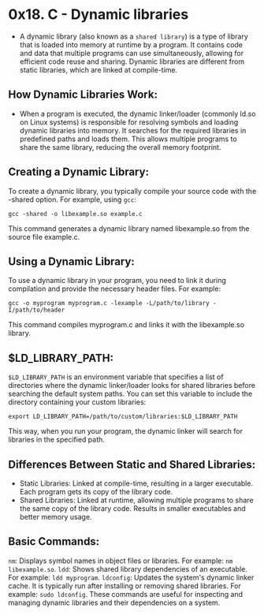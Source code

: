 # 0x18. C - Dynamic libraries

- A dynamic library (also known as a `shared library`) is a type of library that is loaded into memory at runtime by a program. It contains code and data that multiple programs can use simultaneously, allowing for efficient code reuse and sharing. Dynamic libraries are different from static libraries, which are linked at compile-time.

## How Dynamic Libraries Work:
- When a program is executed, the dynamic linker/loader (commonly ld.so on Linux systems) is responsible for resolving symbols and loading dynamic libraries into memory. It searches for the required libraries in predefined paths and loads them. This allows multiple programs to share the same library, reducing the overall memory footprint.

## Creating a Dynamic Library:
To create a dynamic library, you typically compile your source code with the -shared option. For example, using `gcc`:

	gcc -shared -o libexample.so example.c

This command generates a dynamic library named libexample.so from the source file example.c.

## Using a Dynamic Library:
To use a dynamic library in your program, you need to link it during compilation and provide the necessary header files. For example:

	gcc -o myprogram myprogram.c -lexample -L/path/to/library -I/path/to/header

This command compiles myprogram.c and links it with the libexample.so library.

## $LD_LIBRARY_PATH:
`$LD_LIBRARY_PATH` is an environment variable that specifies a list of directories where the dynamic linker/loader looks for shared libraries before searching the default system paths. You can set this variable to include the directory containing your custom libraries:

	export LD_LIBRARY_PATH=/path/to/custom/libraries:$LD_LIBRARY_PATH

This way, when you run your program, the dynamic linker will search for libraries in the specified path.

## Differences Between Static and Shared Libraries:

- Static Libraries: Linked at compile-time, resulting in a larger executable. Each program gets its copy of the library code.
- Shared Libraries: Linked at runtime, allowing multiple programs to share the same copy of the library code. Results in smaller executables and better memory usage.

## Basic Commands:

`nm`: Displays symbol names in object files or libraries. For example: `nm libexample.so`.
`ldd`: Shows shared library dependencies of an executable. For example: `ldd myprogram`.
`ldconfig`: Updates the system's dynamic linker cache. It is typically run after installing or removing shared libraries. For example: `sudo ldconfig`.
These commands are useful for inspecting and managing dynamic libraries and their dependencies on a system.
